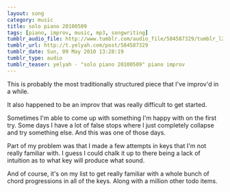 ```yaml
---
layout: song
category: music
title: solo piano 20100509
tags: [piano, improv, music, mp3, songwriting]
tumblr_audio_file: http://www.tumblr.com/audio_file/584587329/tumblr_l260n7iTb41qzo4ep
tumblr_url: http://t.yelyah.com/post/584587329
tumblr_date: Sun, 09 May 2010 13:28:19
tumblr_type: audio
tumblr_teaser: yelyah - "solo piano 20100509" piano improv
---
```

This is probably the most traditionally structured piece that I've improv'd in a while.

It also happened to be an improv that was really difficult to get started.

Sometimes I'm able to come up with something I'm happy with on the first try. Some days I have a lot of false stops where I just completely collapse and try something else. And this was one of those days.

Part of my problem was that I made a few attempts in keys that I'm not really familiar with. I guess I could chalk it up to there being a lack of intuition as to what key will produce what sound.

And of course, it's on my list to get really familiar with a whole bunch of chord progressions in all of the keys. Along with a million other todo items.
